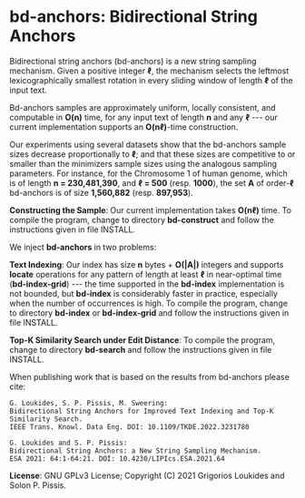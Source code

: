 bd-anchors: Bidirectional String Anchors
===

Bidirectional string anchors (bd-anchors) is a new string sampling mechanism. Given a positive integer <b>ℓ</b>, the mechanism selects the leftmost lexicographically smallest rotation in every sliding  window of length <b>ℓ</b> of the input text. 

Bd-anchors samples are approximately uniform, locally consistent, and computable in <b>O(n)</b> time, for any input text of length <b>n</b> and any <b>ℓ</b> --- our current implementation supports an <b>O(nℓ)</b>-time construction. 

Our experiments using several datasets show that the bd-anchors sample sizes decrease proportionally to <b>ℓ</b>; and that these sizes are competitive to or smaller than the minimizers sample sizes using the analogous sampling parameters. For instance, for the Chromosome 1 of human genome, which is of length <b>n = 230,481,390</b>, and <b>ℓ = 500</b> (resp. <b>1000</b>), the set <b>A</b> of order-<b>ℓ</b> bd-anchors is of size <b>1,560,882</b> (resp. <b>897,953</b>). 

<b>Constructing the Sample</b>: Our current implementation takes <b>O(nℓ)</b> time. To compile the program, change to directory <b>bd-construct</b> and follow the instructions given in file INSTALL. 

We inject <b>bd-anchors</b> in two problems:

<b>Text Indexing</b>: Our index has size <b>n</b> bytes + <b>O(|A|)</b> integers and supports <b>locate</b> operations for any pattern of length at least <b>ℓ</b> in near-optimal time (<b>bd-index-grid</b>) --- the time supported in the <b>bd-index</b> implementation is not bounded, but <b>bd-index</b> is considerably faster in practice, especially when the number of occurrences is high. To compile the program, change to directory <b>bd-index</b> or <b>bd-index-grid</b> and follow the instructions given in file INSTALL.

<b>Top-K Similarity Search under Edit Distance</b>: To compile the program, change to directory <b>bd-search</b>  and follow the instructions given in file INSTALL.

When publishing work that is based on the results from bd-anchors please cite:
```
G. Loukides, S. P. Pissis, M. Sweering:
Bidirectional String Anchors for Improved Text Indexing and Top-K Similarity Search. 
IEEE Trans. Knowl. Data Eng. DOI: 10.1109/TKDE.2022.3231780
```
```
G. Loukides and S. P. Pissis:
Bidirectional String Anchors: a New String Sampling Mechanism. 
ESA 2021: 64:1-64:21. DOI: 10.4230/LIPIcs.ESA.2021.64
```

<b>License</b>: GNU GPLv3 License; Copyright (C) 2021 Grigorios Loukides and Solon P. Pissis.
